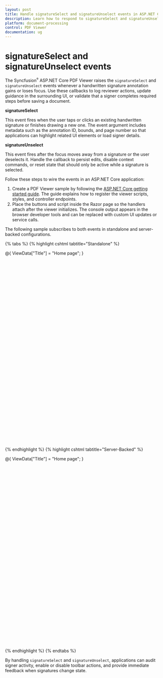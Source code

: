 ```yaml
---
layout: post
title: Handle signatureSelect and signatureUnselect events in ASP.NET Core PDF Viewer | Syncfusion
description: Learn how to respond to signatureSelect and signatureUnselect events in the Syncfusion ASP.NET Core PDF Viewer to track handwritten signature interactions.
platform: document-processing
control: PDF Viewer
documentation: ug
---
```


# signatureSelect and signatureUnselect events

The Syncfusion<sup style="font-size:70%">&reg;</sup> ASP.NET Core PDF Viewer raises the `signatureSelect` and `signatureUnselect` events whenever a handwritten signature annotation gains or loses focus. Use these callbacks to log reviewer actions, update guidance in the surrounding UI, or validate that a signer completes required steps before saving a document.

**signatureSelect**

This event fires when the user taps or clicks an existing handwritten signature or finishes drawing a new one. The event argument includes metadata such as the annotation ID, bounds, and page number so that applications can highlight related UI elements or load signer details.

**signatureUnselect**

This event fires after the focus moves away from a signature or the user deselects it. Handle the callback to persist edits, disable context commands, or reset state that should only be active while a signature is selected.

Follow these steps to wire the events in an ASP.NET Core application:

1. Create a PDF Viewer sample by following the [ASP.NET Core getting started guide](https://help.syncfusion.com/document-processing/pdf/pdf-viewer/asp-net-core/getting-started). The guide explains how to register the viewer scripts, styles, and controller endpoints.
2. Place the buttons and script inside the Razor page so the handlers attach after the viewer initializes. The console output appears in the browser developer tools and can be replaced with custom UI updates or service calls.

The following sample subscribes to both events in standalone and server-backed configurations.

{% tabs %}
{% highlight cshtml tabtitle="Standalone" %}

@{
    ViewData["Title"] = "Home page";
}

<div style="width:100%;height:600px">
    <ejs-pdfviewer id="pdfviewer"
                   documentPath="https://cdn.syncfusion.com/content/pdf/pdf-succinctly.pdf"
                   resourceUrl="https://cdn.syncfusion.com/ej2/23.2.6/dist/ej2-pdfviewer-lib"
                   signatureSelect="signatureSelect"
                   signatureUnselect="signatureUnselect">
    </ejs-pdfviewer>
</div>
<script type="text/javascript">

    function signatureSelect(args) {
        console.log('Signature selected:', args);
    }
    function signatureUnselect(args) {
        console.log('Signature selected:', args);
    };

</script>

{% endhighlight %}
{% highlight cshtml tabtitle="Server-Backed" %}

@{
    ViewData["Title"] = "Home page";
}

<div style="width:100%;height:600px">
    <ejs-pdfviewer id="pdfviewer"
                   documentPath="https://cdn.syncfusion.com/content/pdf/pdf-succinctly.pdf"
                   serviceUrl="/Index"
                   signatureSelect="signatureSelect"
                   signatureUnselect="signatureUnselect">
    </ejs-pdfviewer>
</div>
<script type="text/javascript">

    function signatureSelect(args) {
        console.log('Signature selected:', args);
    }
    function signatureUnselect(args) {
        console.log('Signature selected:', args);
    };

</script>
{% endhighlight %}
{% endtabs %}

By handling `signatureSelect` and `signatureUnselect`, applications can audit signer activity, enable or disable toolbar actions, and provide immediate feedback when signatures change state.
